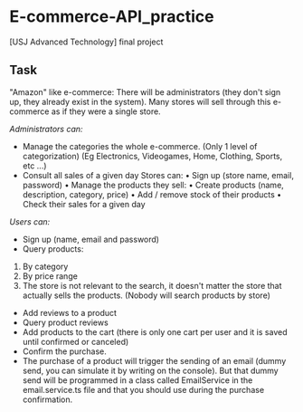 # E-commerce-API_practice
[USJ Advanced Technology] final project

## Task
"Amazon" like e-commerce:
There will be administrators (they don't sign up, they already exist in the system).
Many stores will sell through this e-commerce as if they were a single store.

*Administrators can:*
* Manage the categories the whole e-commerce. (Only 1 level of categorization) (Eg Electronics, Videogames, Home, Clothing, Sports, etc ...)
* Consult all sales of a given day
Stores can:
•	Sign up (store name, email, password)
•	Manage the products they sell:
•	Create products (name, description, category, price)
•	Add / remove stock of their products
•	Check their sales for a given day



*Users can:*
*	Sign up (name, email and password)
*	Query products:
  1.	By category
  2.	By price range
  3.	The store is not relevant to the search, it doesn't matter the store that actually sells the products. (Nobody will search products by store)
*	Add reviews to a product
*	Query product reviews
*	Add products to the cart (there is only one cart per user and it is saved until confirmed or canceled)
*	Confirm the purchase.
*	The purchase of a product will trigger the sending of an email (dummy send, you can simulate it by writing on the console). But that dummy send will be programmed in a class called EmailService in the email.service.ts file and that you should use during the purchase confirmation.

